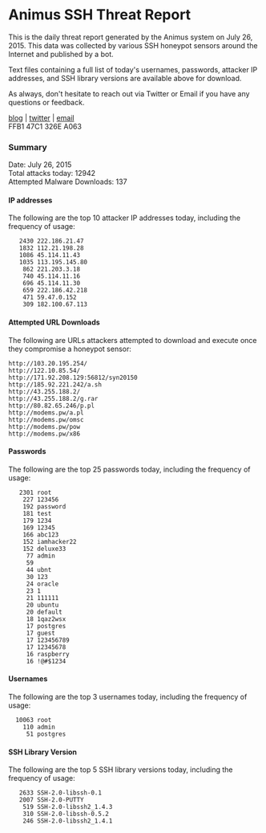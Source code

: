 # Animus SSH Threat Report

This is the daily threat report generated by the Animus system on July 26, 2015. This data was collected by various SSH honeypot sensors around the Internet and published by a bot.  

Text files containing a full list of today's usernames, passwords, attacker IP addresses, and SSH library versions are available above for download.  

As always, don't hesitate to reach out via Twitter or Email if you have any questions or feedback.  

[blog](http://morris.guru) | [twitter](https://twitter.com/andrew___morris) | [email](mailto:andrew@morris.guru)  
FFB1 47C1 326E A063  

### Summary

Date: July 26, 2015  
Total attacks today: 12942  
Attempted Malware Downloads: 137 

#### IP addresses
The following are the top 10 attacker IP addresses today, including the frequency of usage:
```
   2430 222.186.21.47
   1832 112.21.198.28
   1086 45.114.11.43
   1035 113.195.145.80
    862 221.203.3.18
    740 45.114.11.16
    696 45.114.11.30
    659 222.186.42.218
    471 59.47.0.152
    309 182.100.67.113
```

#### Attempted URL Downloads
The following are URLs attackers attempted to download and execute once they compromise a honeypot sensor:
```
http://103.20.195.254/
http://122.10.85.54/
http://171.92.208.129:56812/syn20150
http://185.92.221.242/a.sh
http://43.255.188.2/
http://43.255.188.2/g.rar
http://80.82.65.246/p.pl
http://modems.pw/a.pl
http://modems.pw/omsc
http://modems.pw/pow
http://modems.pw/x86
```

#### Passwords
The following are the top 25 passwords today, including the frequency of usage:
```
   2301 root
    227 123456
    192 password
    181 test
    179 1234
    169 12345
    166 abc123
    152 iamhacker22
    152 deluxe33
     77 admin
     59 
     44 ubnt
     30 123
     24 oracle
     23 1
     21 111111
     20 ubuntu
     20 default
     18 1qaz2wsx
     17 postgres
     17 guest
     17 123456789
     17 12345678
     16 raspberry
     16 !@#$1234
```

#### Usernames
The following are the top 3 usernames today, including the frequency of usage:
```
  10063 root
    110 admin
     51 postgres
```

#### SSH Library Version
The following are the top 5 SSH library versions today, including the frequency of usage:
```
   2633 SSH-2.0-libssh-0.1
   2007 SSH-2.0-PUTTY
    519 SSH-2.0-libssh2_1.4.3
    310 SSH-2.0-libssh-0.5.2
    246 SSH-2.0-libssh2_1.4.1
```
